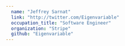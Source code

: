 ```yaml
---
  name: "Jeffrey Sarnat"
  link: "http://twitter.com/Eigenvariable"
  occupation_title: "Software Engineer"
  organization: "Stripe"
  github: "Eigenvariable"
---
```

